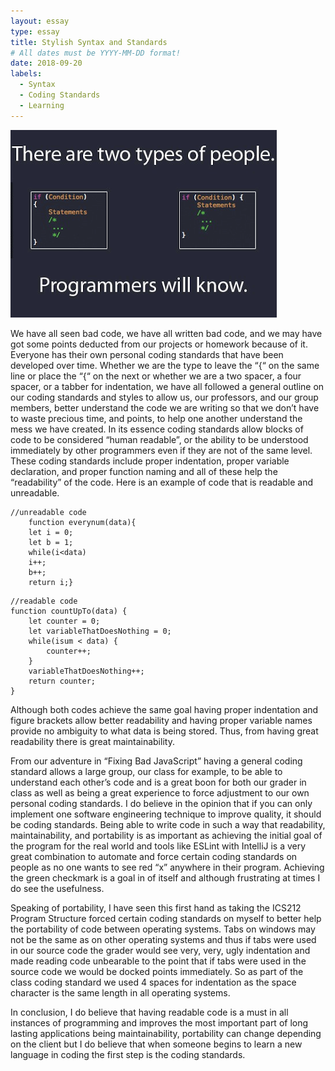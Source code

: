 ```yaml
---
layout: essay
type: essay
title: Stylish Syntax and Standards
# All dates must be YYYY-MM-DD format!
date: 2018-09-20
labels:
  - Syntax
  - Coding Standards
  - Learning
---
```


<img class="ui medium right floated rounded image" src="../images/brackets.png">

We have all seen bad code, we have all written bad code, and we may have got some points deducted from our projects or homework because of it. Everyone has their own personal coding standards that have been developed over time. Whether we are the type to leave the “{“ on the same line or place the “{“ on the next or whether we are a two spacer, a four spacer, or a tabber for indentation, we have all followed a general outline on our coding standards and styles to allow us, our professors, and our group members, better understand the code we are writing so that we don’t have to waste precious time, and points, to help one another understand the mess we have created. In its essence coding standards allow blocks of code to be considered “human readable”, or the ability to be understood immediately by other programmers even if they are not of the same level. These coding standards include proper indentation, proper variable declaration, and proper function naming and all of these help the “readability” of the code. Here is an example of code that is readable and unreadable.
```
//unreadable code
	function everynum(data){
	let i = 0;
	let b = 1;
	while(i<data)
	i++;
	b++;
	return i;}
```
```
//readable code
function countUpTo(data) {
	let counter = 0;
	let variableThatDoesNothing = 0;
	while(isum < data) {
		counter++;
	}
	variableThatDoesNothing++;
	return counter;
}
```
Although both codes achieve the same goal having proper indentation and figure brackets allow better readability and having proper variable names provide no ambiguity to what data is being stored. Thus, from having great readability there is great maintainability.

 From our adventure in “Fixing Bad JavaScript” having a general coding standard allows a large group, our class for example, to be able to understand each other’s code and is a great boon for both our grader in class as well as being a great experience to force adjustment to our own personal coding standards. I do believe in the opinion that if you can only implement one software engineering technique to improve quality, it should be coding standards. Being able to write code in such a way that readability, maintainability, and portability is as important as achieving the initial goal of the program for the real world and tools like ESLint with IntelliJ is a very great combination to automate and force certain coding standards on people as no one wants to see red “x” anywhere in their program. Achieving the green checkmark is a goal in of itself and although frustrating at times I do see the usefulness.

Speaking of portability, I have seen this first hand as taking the ICS212 Program Structure forced certain coding standards on myself to better help the portability of code between operating systems. Tabs on windows may not be the same as on other operating systems and thus if tabs were used in our source code the grader would see very, very, ugly indentation and made reading code unbearable to the point that if tabs were used in the source code we would be docked points immediately. So as part of the class coding standard we used 4 spaces for indentation as the space character is the same length in all operating systems.
	
In conclusion, I do believe that having readable code is a must in all instances of programming and improves the most important part of long lasting applications being maintainability, portability can change depending on the client but I do believe that when someone begins to learn a new language in coding the first step is the coding standards.




 
